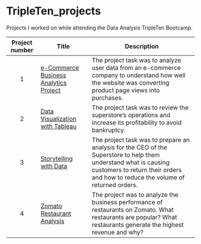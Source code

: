 # TripleTen_projects
Projects I worked on while attending the Data Analysis TripleTen Bootcamp.


| Project number | Title | Description |
| :-----------: | ----------- |----------- |
| 1 | [e-Commerce Business Analytics Project](https://docs.google.com/spreadsheets/d/1jgpNTxGjuub6bCPt4Sh6uITMtAUbP1E5-33Mzzz1S64/edit?usp=drive_link) | The project task was to analyze user data from an e-commerce company to understand how well the website was converting product page views into purchases. |
| 2 | [Data Visualization with Tableau](https://public.tableau.com/views/Sprint4-JaimeMiller/Story1?:language=en-US&:sid=&:redirect=auth&:display_count=n&:origin=viz_share_link) | The project task was to review the superstore’s operations and increase its profitability to avoid bankruptcy. |
| 3 | [Storytelling with Data](https://public.tableau.com/views/StorytellingwithDataSprint5_JaimeMiller_1stIteration/SuperstoreReturnAnalysis?:language=en-US&:sid=&:redirect=auth&:display_count=n&:origin=viz_share_link)| The project task was to prepare an analysis for the CEO of the Superstore to help them understand what is causing customers to return their orders and how to reduce the volume of returned orders. |
| 4 | [Zomato Restaurant Analysis](https://public.tableau.com/views/ZamatoFinalFINALProject/ZAMATOFINALRESTAURANTANALYSIS?:language=en-US&:sid=&:redirect=auth&:display_count=n&:origin=viz_share_link) | The project was to analyze the business performance of restaurants on Zomato. What restaurants are popular? What restaurants generate the highest revenue and why? |



